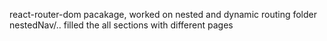 react-router-dom pacakage,
worked on nested and dynamic routing 
folder nestedNav/..
filled the all sections with different pages